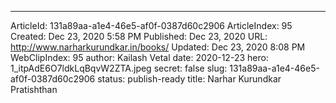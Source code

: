 ---
ArticleId: 131a89aa-a1e4-46e5-af0f-0387d60c2906
ArticleIndex: 95
Created: Dec 23, 2020 5:58 PM
Published: Dec 23, 2020
URL: http://www.narharkurundkar.in/books/
Updated: Dec 23, 2020 8:08 PM
WebClipIndex: 95
author: Kailash Vetal
date: 2020-12-23
hero: 1_itpAdE6O7ldkLqBqvW2ZTA.jpeg
secret: false
slug: 131a89aa-a1e4-46e5-af0f-0387d60c2906
status: publish-ready
title: Narhar Kurundkar Pratishthan
